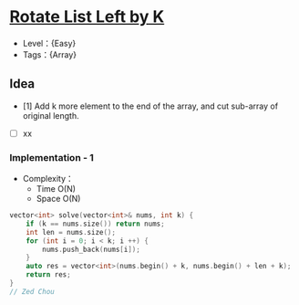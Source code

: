 # [Rotate List Left by K](https://binarysearch.com/problems/Rotate-List-Left-by-K)

- Level：{Easy}
- Tags：{Array}

## Idea

- [1] Add k more element to the end of the array, and cut sub-array of original length.
- [ ] xx

### Implementation - 1

- Complexity：
  - Time O(N)
  - Space O(N)

``` c++
vector<int> solve(vector<int>& nums, int k) {
    if (k == nums.size()) return nums;
    int len = nums.size();
    for (int i = 0; i < k; i ++) {
        nums.push_back(nums[i]);
    }
    auto res = vector<int>(nums.begin() + k, nums.begin() + len + k);
    return res;
}
// Zed Chou
```

